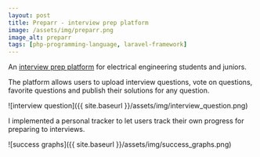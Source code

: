 ```yaml
---
layout: post
title: Preparr - interview prep platform
image: /assets/img/preparr.png
image_alt: preparr
tags: [php-programming-language, laravel-framework]
---
```

An [interview prep platform](https://web.archive.org/web/20200630090912/https://preparr.com/) for electrical engineering students and juniors.

The platform allows users to upload interview questions, vote on questions, favorite questions and publish their solutions for any question.

![interview question]({{ site.baseurl }}/assets/img/interview_question.png)

I implemented a personal tracker to let users track their own progress for preparing to interviews.

![success graphs]({{ site.baseurl }}/assets/img/success_graphs.png)
